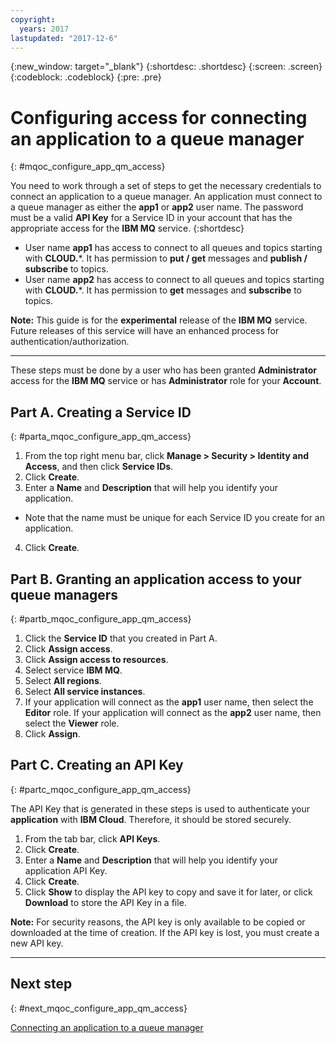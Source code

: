 ```yaml
---
copyright:
  years: 2017
lastupdated: "2017-12-6"
---
```


{:new_window: target="_blank"}
{:shortdesc: .shortdesc}
{:screen: .screen}
{:codeblock: .codeblock}
{:pre: .pre}

# Configuring access for connecting an application to a queue manager
{: #mqoc_configure_app_qm_access}

You need to work through a set of steps to get the necessary credentials to connect an application to a queue manager.  An application must connect to a queue manager as either the **app1** or **app2** user name.  The password must be a valid **API Key** for a Service ID in your account that has the appropriate access for the **IBM MQ** service.
{:shortdesc}

 * User name **app1** has access to connect to all queues and topics starting with **CLOUD.***.  It has permission to **put / get** messages and **publish / subscribe** to topics.
 * User name **app2** has access to connect to all queues and topics starting with **CLOUD.***.  It has permission to **get** messages and **subscribe** to topics.

**Note:** This guide is for the **experimental** release of the **IBM MQ** service. Future releases of this service will have an enhanced process for authentication/authorization.

---

These steps must be done by a user who has been granted **Administrator** access for the **IBM MQ** service or has **Administrator** role for your **Account**.

## Part A. Creating a Service ID
{: #parta_mqoc_configure_app_qm_access}

1. From the top right menu bar, click **Manage > Security > Identity and Access**, and then click **Service IDs**.
2. Click **Create**.
3. Enter a **Name** and **Description** that will help you identify your application.
 * Note that the name must be unique for each Service ID you create for an application.
4. Click **Create**.

## Part B. Granting an application access to your queue managers
{: #partb_mqoc_configure_app_qm_access}

1. Click the **Service ID** that you created in Part A.
2. Click **Assign access**.
3. Click **Assign access to resources**.
4. Select service **IBM MQ**.
5. Select **All regions**.
6. Select **All service instances**.
7. If your application will connect as the **app1** user name, then select the **Editor** role.  If your application will connect as the **app2** user name, then select the **Viewer** role.
8. Click **Assign**.

## Part C. Creating an API Key
{: #partc_mqoc_configure_app_qm_access}

The API Key that is generated in these steps is used to authenticate your **application** with **IBM Cloud**. Therefore, it should be stored securely.

1. From the tab bar, click **API Keys**.
2. Click **Create**.
3. Enter a **Name** and **Description** that will help you identify your application API Key.
4. Click **Create**.
5. Click **Show** to display the API key to copy and save it for later, or click **Download** to store the API Key in a file.

 **Note:** For security reasons, the API key is only available to be copied or downloaded at the time of creation. If the API key is lost, you must create a new API key.

---

## Next step
{: #next_mqoc_configure_app_qm_access}

[Connecting an application to a queue manager](/docs/services/mqcloud/mqoc_connect_app_qm.html)
